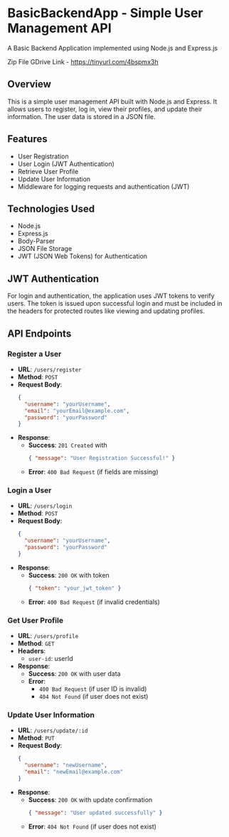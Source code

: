 # BasicBackendApp - Simple User Management API

A Basic Backend Application implemented using Node.js and Express.js

Zip File GDrive Link - https://tinyurl.com/4bspmx3h 

## Overview

This is a simple user management API built with Node.js and Express. It allows users to register, log in, view their profiles, and update their information. The user data is stored in a JSON file.

## Features

- User Registration
- User Login (JWT Authentication)
- Retrieve User Profile
- Update User Information
- Middleware for logging requests and authentication (JWT)

## Technologies Used

- Node.js
- Express.js
- Body-Parser
- JSON File Storage
- JWT (JSON Web Tokens) for Authentication

## JWT Authentication

For login and authentication, the application uses JWT tokens to verify users. The token is issued upon successful login and must be included in the headers for protected routes like viewing and updating profiles.

## API Endpoints

### Register a User

- **URL**: `/users/register`
- **Method**: `POST`
- **Request Body**:
  ```json
  {
    "username": "yourUsername",
    "email": "yourEmail@example.com",
    "password": "yourPassword"
  }
  ```
- **Response**:
  - **Success**: `201 Created` with
    ```json
    { "message": "User Registration Successful!" }
    ```
  - **Error**: `400 Bad Request` (if fields are missing)

### Login a User

- **URL**: `/users/login`
- **Method**: `POST`
- **Request Body**:
  ```json
  {
    "username": "yourUsername",
    "password": "yourPassword"
  }
  ```
- **Response**:
  - **Success**: `200 OK` with token
    ```json
    { "token": "your_jwt_token" }
    ```
  - **Error**: `400 Bad Request` (if invalid credentials)

### Get User Profile

- **URL**: `/users/profile`
- **Method**: `GET`
- **Headers**:
  - `user-id`: userId
- **Response**:
  - **Success**: `200 OK` with user data
  - **Error**:
    - `400 Bad Request` (if user ID is invalid)
    - `404 Not Found` (if user does not exist)

### Update User Information

- **URL**: `/users/update/:id`
- **Method**: `PUT`
- **Request Body**:
  ```json
  {
    "username": "newUsername",
    "email": "newEmail@example.com"
  }
  ```
- **Response**:
  - **Success**: `200 OK` with update confirmation
    ```json
    { "message": "User updated successfully" }
    ```
  - **Error**: `404 Not Found` (if user does not exist)
